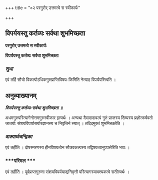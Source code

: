 +++
title = "०२ परगुरोर् उत्तमत्वे स स्वीकार्यः"

+++


## विपर्ययस्तु कर्तव्यः सर्वथा शुभमिच्छता

**परगुरोर् उत्तमत्वे स स्वीकार्यः**

**विपर्ययस्तु कर्तव्यः सर्वथा शुभमिच्छता**

### ***सुधा***

एवं तर्हि सौत्रो विकल्पोऽधिकगुरुप्राप्तिविषयः किमिति नेत्याह विपर्ययस्त्विति ।

## **अनुव्याख्यानम्**

***विपर्ययस्तु कर्तव्यः सर्वथा शुभमिच्छता ॥***

अधमगुरुपरित्यागेनोत्तमगुरुस्वीकार इत्यर्थः । अन्यथा दैवादादावल्पं गुरुं प्राप्तस्य शिष्यस्य प्रज्ञोत्कर्षवतो जातयोः संशयविपर्यासयोरज्ञानस्य च निवृत्तिर्न स्यात् । तदिदमुक्तं शुभमिच्छतेति ।

### ***वाक्यार्थचन्द्रिका***

एवं तर्हीति । दोषस्मरणस्य हीनविषयत्वेन सौत्रवकल्पस्य तद्विषयत्वानुपपत्तेरिति भावः ।

### ***परिमल ***

एवं तर्हीति । पूर्वप्राप्तगुरुणा संशयविपर्ययाद्यनिवृत्तौ परित्यागस्यावश्यकत्वे सतीत्यर्थः ।

